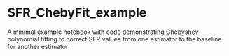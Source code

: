 # SFR_ChebyFit_example
A minimal example notebook with code demonstrating Chebyshev polynomial fitting to correct SFR values from one estimator to the baseline for another estimator

